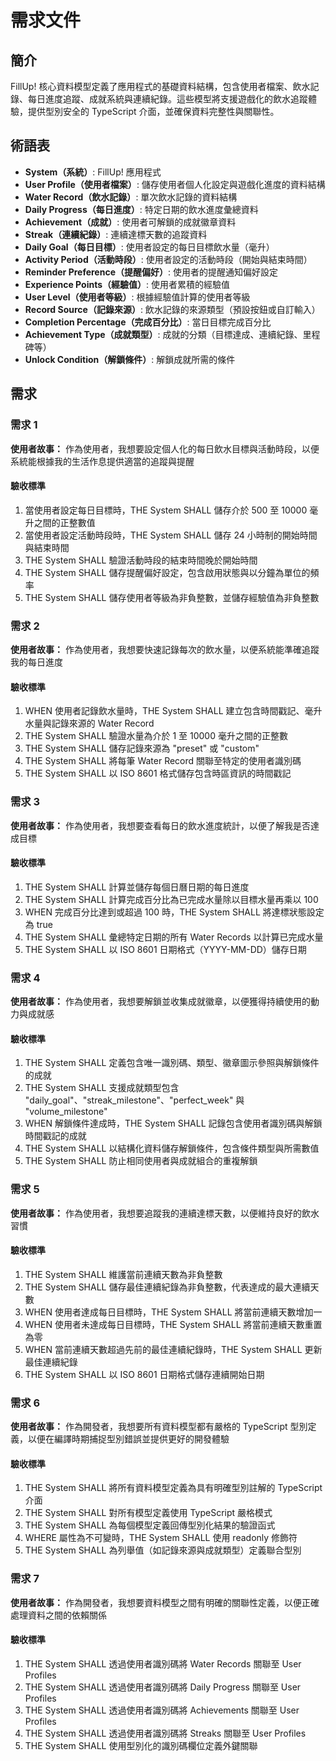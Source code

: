 # 需求文件

## 簡介

FillUp! 核心資料模型定義了應用程式的基礎資料結構，包含使用者檔案、飲水記錄、每日進度追蹤、成就系統與連續紀錄。這些模型將支援遊戲化的飲水追蹤體驗，提供型別安全的 TypeScript 介面，並確保資料完整性與關聯性。

## 術語表

- **System（系統）**: FillUp! 應用程式
- **User Profile（使用者檔案）**: 儲存使用者個人化設定與遊戲化進度的資料結構
- **Water Record（飲水記錄）**: 單次飲水記錄的資料結構
- **Daily Progress（每日進度）**: 特定日期的飲水進度彙總資料
- **Achievement（成就）**: 使用者可解鎖的成就徽章資料
- **Streak（連續紀錄）**: 連續達標天數的追蹤資料
- **Daily Goal（每日目標）**: 使用者設定的每日目標飲水量（毫升）
- **Activity Period（活動時段）**: 使用者設定的活動時段（開始與結束時間）
- **Reminder Preference（提醒偏好）**: 使用者的提醒通知偏好設定
- **Experience Points（經驗值）**: 使用者累積的經驗值
- **User Level（使用者等級）**: 根據經驗值計算的使用者等級
- **Record Source（記錄來源）**: 飲水記錄的來源類型（預設按鈕或自訂輸入）
- **Completion Percentage（完成百分比）**: 當日目標完成百分比
- **Achievement Type（成就類型）**: 成就的分類（目標達成、連續紀錄、里程碑等）
- **Unlock Condition（解鎖條件）**: 解鎖成就所需的條件

## 需求

### 需求 1

**使用者故事：** 作為使用者，我想要設定個人化的每日飲水目標與活動時段，以便系統能根據我的生活作息提供適當的追蹤與提醒

#### 驗收標準

1. 當使用者設定每日目標時，THE System SHALL 儲存介於 500 至 10000 毫升之間的正整數值
2. 當使用者設定活動時段時，THE System SHALL 儲存 24 小時制的開始時間與結束時間
3. THE System SHALL 驗證活動時段的結束時間晚於開始時間
4. THE System SHALL 儲存提醒偏好設定，包含啟用狀態與以分鐘為單位的頻率
5. THE System SHALL 儲存使用者等級為非負整數，並儲存經驗值為非負整數

### 需求 2

**使用者故事：** 作為使用者，我想要快速記錄每次的飲水量，以便系統能準確追蹤我的每日進度

#### 驗收標準

1. WHEN 使用者記錄飲水量時，THE System SHALL 建立包含時間戳記、毫升水量與記錄來源的 Water Record
2. THE System SHALL 驗證水量為介於 1 至 10000 毫升之間的正整數
3. THE System SHALL 儲存記錄來源為 "preset" 或 "custom"
4. THE System SHALL 將每筆 Water Record 關聯至特定的使用者識別碼
5. THE System SHALL 以 ISO 8601 格式儲存包含時區資訊的時間戳記

### 需求 3

**使用者故事：** 作為使用者，我想要查看每日的飲水進度統計，以便了解我是否達成目標

#### 驗收標準

1. THE System SHALL 計算並儲存每個日曆日期的每日進度
2. THE System SHALL 計算完成百分比為已完成水量除以目標水量再乘以 100
3. WHEN 完成百分比達到或超過 100 時，THE System SHALL 將達標狀態設定為 true
4. THE System SHALL 彙總特定日期的所有 Water Records 以計算已完成水量
5. THE System SHALL 以 ISO 8601 日期格式（YYYY-MM-DD）儲存日期

### 需求 4

**使用者故事：** 作為使用者，我想要解鎖並收集成就徽章，以便獲得持續使用的動力與成就感

#### 驗收標準

1. THE System SHALL 定義包含唯一識別碼、類型、徽章圖示參照與解鎖條件的成就
2. THE System SHALL 支援成就類型包含 "daily_goal"、"streak_milestone"、"perfect_week" 與 "volume_milestone"
3. WHEN 解鎖條件達成時，THE System SHALL 記錄包含使用者識別碼與解鎖時間戳記的成就
4. THE System SHALL 以結構化資料儲存解鎖條件，包含條件類型與所需數值
5. THE System SHALL 防止相同使用者與成就組合的重複解鎖

### 需求 5

**使用者故事：** 作為使用者，我想要追蹤我的連續達標天數，以便維持良好的飲水習慣

#### 驗收標準

1. THE System SHALL 維護當前連續天數為非負整數
2. THE System SHALL 儲存最佳連續紀錄為非負整數，代表達成的最大連續天數
3. WHEN 使用者達成每日目標時，THE System SHALL 將當前連續天數增加一
4. WHEN 使用者未達成每日目標時，THE System SHALL 將當前連續天數重置為零
5. WHEN 當前連續天數超過先前的最佳連續紀錄時，THE System SHALL 更新最佳連續紀錄
6. THE System SHALL 以 ISO 8601 日期格式儲存連續開始日期

### 需求 6

**使用者故事：** 作為開發者，我想要所有資料模型都有嚴格的 TypeScript 型別定義，以便在編譯時期捕捉型別錯誤並提供更好的開發體驗

#### 驗收標準

1. THE System SHALL 將所有資料模型定義為具有明確型別註解的 TypeScript 介面
2. THE System SHALL 對所有模型定義使用 TypeScript 嚴格模式
3. THE System SHALL 為每個模型定義回傳型別化結果的驗證函式
4. WHERE 屬性為不可變時，THE System SHALL 使用 readonly 修飾符
5. THE System SHALL 為列舉值（如記錄來源與成就類型）定義聯合型別

### 需求 7

**使用者故事：** 作為開發者，我想要資料模型之間有明確的關聯性定義，以便正確處理資料之間的依賴關係

#### 驗收標準

1. THE System SHALL 透過使用者識別碼將 Water Records 關聯至 User Profiles
2. THE System SHALL 透過使用者識別碼將 Daily Progress 關聯至 User Profiles
3. THE System SHALL 透過使用者識別碼將 Achievements 關聯至 User Profiles
4. THE System SHALL 透過使用者識別碼將 Streaks 關聯至 User Profiles
5. THE System SHALL 使用型別化的識別碼欄位定義外鍵關聯
